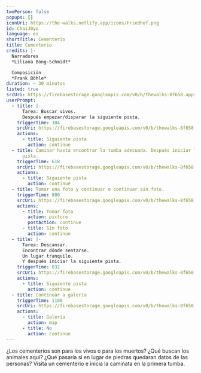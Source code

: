 ```yaml
---
twoPerson: false
popups: []
iconUri: https://the-walks.netlify.app/icons/Friedhof.png
id: ChaiJ0yo
language: es
shortTitle: Cementerio
title: Cementerio
credits: |-
  Narradores
  *Liliana Bong-Schmidt*

  Composición
  *Frank Böhle*
duration: ~ 30 minutos
listed: true
srcUri: https://firebasestorage.googleapis.com/v0/b/thewalks-8f658.appspot.com/o/mp3%2Fv0%2Fit_ChaiJ0yo%2Fit_ChaiJ0yo.mp3?alt=media&token=36fd8563-cc39-441d-9c2f-f4982dc7dbbc
userPrompt:
  - title: |-
      Tarea: Buscar vivos.
      Después empezar/disparar la siguiente pista.
    triggerTime: 384
    srcUri: https://firebasestorage.googleapis.com/v0/b/thewalks-8f658.appspot.com/o/mp3%2Fv0%2Fde_ChaiJ0yo%2Fde_ChaiJ0yo_loop_1.mp3?alt=media&token=7d3b45a7-12e5-4400-8c15-33886e2204a1
    actions:
      - title: Siguiente pista
        action: continue
  - title: Caminar hasta encontrar la tumba adecuada. Después iniciar la siguiente
      pista.
    triggerTime: 618
    srcUri: https://firebasestorage.googleapis.com/v0/b/thewalks-8f658.appspot.com/o/mp3%2Fv0%2Fde_ChaiJ0yo%2Fde_ChaiJ0yo_loop_2.mp3?alt=media&token=375131c9-94b6-4097-b026-003be5056fbc
    actions:
      - title: Siguiente pista
        action: continue
  - title: Tomar una foto y continuar o continuar sin foto.
    triggerTime: 800
    srcUri: https://firebasestorage.googleapis.com/v0/b/thewalks-8f658.appspot.com/o/mp3%2Fv0%2Fit_ChaiJ0yo%2Fit_ChaiJ0yo_loop_3.mp3?alt=media&token=566d6f23-5cf6-49d8-8f08-7a3f787d3fd0
    actions:
      - title: Tomar foto
        action: picture
        postAction: continue
      - title: Sin foto
        action: continue
  - title: |-
      Tarea: Descansar.
      Encontrar dónde sentarse.
      Un lugar tranquilo.
      Y después iniciar la siguiente pista.
    triggerTime: 832
    srcUri: https://firebasestorage.googleapis.com/v0/b/thewalks-8f658.appspot.com/o/mp3%2Fv0%2Fde_ChaiJ0yo%2Fde_ChaiJ0yo_loop_4.mp3?alt=media&token=ffd6fa93-15dd-4036-bbf7-b173a7c67e9e
    actions:
      - title: Siguiente pista
        action: continue
  - title: Continuar a galería
    triggerTime: 1100
    srcUri: https://firebasestorage.googleapis.com/v0/b/thewalks-8f658.appspot.com/o/static%2Fmedias%2Fmulti_Zeubeel8_loop.mp3?alt=media&token=88349085-3303-48b9-bdc6-fd7b09519a26
    actions:
      - title: Galería
        action: map
      - title: No
        action: continue
---
```

¿Los cementerios son para los vivos o para los muertos? ¿Qué buscan los animales aquí? ¿Qué pasaría si en lugar de piedras quedaran datos de las personas? Visita un cementerio e inicia la caminata en la primera tumba.